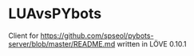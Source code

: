 # LUAvsPYbots
Client for https://github.com/spseol/pybots-server/blob/master/README.md written in LÖVE 0.10.1
